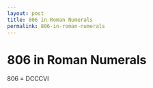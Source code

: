 ```yaml
---
layout: post
title: 806 in Roman Numerals
permalink: 806-in-roman-numerals
---
```


# 806 in Roman Numerals

806 = DCCCVI
